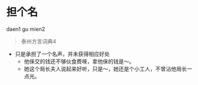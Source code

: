 # 担个名
daen1 gu mien2
> 泰州方言词典4
- 只是承担了一个名声，并未获得相应好处
  - 他俫交的钱还不够伙食费唻，拿他俫的钱是～。
  - 她这个局长夫人说起来好听，只是～，她还是个小工人，不曾沾他局长一点光。
